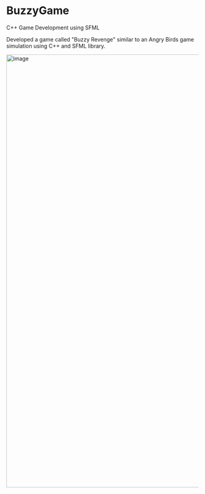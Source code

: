 # BuzzyGame
C++ Game Development using SFML

Developed a game called "Buzzy Revenge" similar to an Angry Birds game simulation using C++ and SFML library.

<img width="1133" alt="image" src="https://github.com/noaimabari/BuzzyGame/assets/37876923/39aac925-3a80-42f7-a3a3-33eda536e096">


